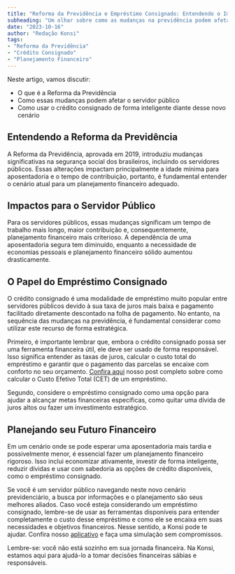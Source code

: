 ```yaml
---
title: "Reforma da Previdência e Empréstimo Consignado: Entendendo o Impacto"
subheading: "Um olhar sobre como as mudanças na previdência podem afetar suas opções de crédito consignado"
date: "2023-10-16"
author: "Redação Konsi"
tags:
- "Reforma da Previdência"
- "Crédito Consignado"
- "Planejamento Financeiro"
---
```


Neste artigo, vamos discutir:

- O que é a Reforma da Previdência
- Como essas mudanças podem afetar o servidor público
- Como usar o crédito consignado de forma inteligente diante desse novo cenário

## Entendendo a Reforma da Previdência

A Reforma da Previdência, aprovada em 2019, introduziu mudanças significativas na segurança social dos brasileiros, incluindo os servidores públicos. Essas alterações impactam principalmente a idade mínima para aposentadoria e o tempo de contribuição, portanto, é fundamental entender o cenário atual para um planejamento financeiro adequado.

## Impactos para o Servidor Público

Para os servidores públicos, essas mudanças significam um tempo de trabalho mais longo, maior contribuição e, consequentemente, planejamento financeiro mais criterioso. A dependência de uma aposentadoria segura tem diminuído, enquanto a necessidade de economias pessoais e planejamento financeiro sólido aumentou drasticamente.

## O Papel do Empréstimo Consignado

O crédito consignado é uma modalidade de empréstimo muito popular entre servidores públicos devido à sua taxa de juros mais baixa e pagamento facilitado diretamente descontado na folha de pagamento. No entanto, na sequência das mudanças na previdência, é fundamental considerar como utilizar este recurso de forma estratégica.

Primeiro, é importante lembrar que, embora o crédito consignado possa ser uma ferramenta financeira útil, ele deve ser usado de forma responsável. Isso significa entender as taxas de juros, calcular o custo total do empréstimo e garantir que o pagamento das parcelas se encaixe com conforto no seu orçamento. [Confira aqui](https://www.konsi.com.br/aprenda-a-avaliar-o-custo-efetivo-total-cet-de-um-emprstimo-consignado) nosso post completo sobre como calcular o Custo Efetivo Total (CET) de um empréstimo.

Segundo, considere o empréstimo consignado como uma opção para ajudar a alcançar metas financeiras específicas, como quitar uma dívida de juros altos ou fazer um investimento estratégico.

## Planejando seu Futuro Financeiro

Em um cenário onde se pode esperar uma aposentadoria mais tardia e possivelmente menor, é essencial fazer um planejamento financeiro rigoroso. Isso inclui economizar ativamente, investir de forma inteligente, reduzir dívidas e usar com sabedoria as opções de crédito disponíveis, como o empréstimo consignado.

Se você é um servidor público navegando neste novo cenário previdenciário, a busca por informações e o planejamento são seus melhores aliados. Caso você esteja considerando um empréstimo consignado, lembre-se de usar as ferramentas disponíveis para entender completamente o custo desse empréstimo e como ele se encaixa em suas necessidades e objetivos financeiros. Nesse sentido, a Konsi pode te ajudar. Confira nosso [aplicativo](https://www.konsi.com.br/download-app) e faça uma simulação sem compromissos.

Lembre-se: você não está sozinho em sua jornada financeira. Na Konsi, estamos aqui para ajudá-lo a tomar decisões financeiras sábias e responsáveis.

